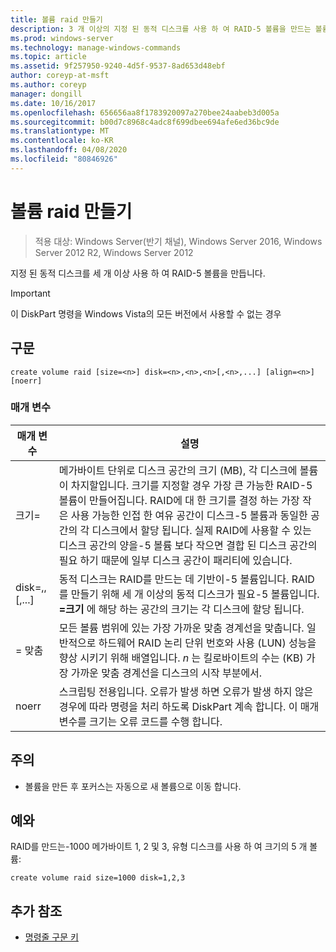 ```yaml
---
title: 볼륨 raid 만들기
description: 3 개 이상의 지정 된 동적 디스크를 사용 하 여 RAID-5 볼륨을 만드는 볼륨 raid 만들기에 대 한 Windows 명령 항목입니다.
ms.prod: windows-server
ms.technology: manage-windows-commands
ms.topic: article
ms.assetid: 9f257950-9240-4d5f-9537-8ad653d48ebf
author: coreyp-at-msft
ms.author: coreyp
manager: dongill
ms.date: 10/16/2017
ms.openlocfilehash: 656656aa8f1783920097a270bee24aabeb3d005a
ms.sourcegitcommit: b00d7c8968c4adc8f699dbee694afe6ed36bc9de
ms.translationtype: MT
ms.contentlocale: ko-KR
ms.lasthandoff: 04/08/2020
ms.locfileid: "80846926"
---
```

# <a name="create-volume-raid"></a>볼륨 raid 만들기

>적용 대상: Windows Server(반기 채널), Windows Server 2016, Windows Server 2012 R2, Windows Server 2012

지정 된 동적 디스크를 세 개 이상 사용 하 여 RAID-5 볼륨을 만듭니다.  

> [!IMPORTANT]  
> 이 DiskPart 명령을 Windows Vista의 모든 버전에서 사용할 수 없는 경우

## <a name="syntax"></a>구문  
  
```  
create volume raid [size=<n>] disk=<n>,<n>,<n>[,<n>,...] [align=<n>] [noerr]  
```  
  
### <a name="parameters"></a>매개 변수  
  
|           매개 변수           |                                                                                                                                                                                                                                              설명                                                                                                                                                                                                                                              |
|-------------------------------|-------------------------------------------------------------------------------------------------------------------------------------------------------------------------------------------------------------------------------------------------------------------------------------------------------------------------------------------------------------------------------------------------------------------------------------------------------------------------------------------------------|
|           크기\=<n>           | 메가바이트 단위로 디스크 공간의 크기 \(MB\), 각 디스크에 볼륨이 차지할입니다. 크기를 지정할 경우 가장 큰 가능한 RAID\-5 볼륨이 만들어집니다. RAID에 대 한 크기를 결정 하는 가장 작은 사용 가능한 인접 한 여유 공간이 디스크\-5 볼륨과 동일한 공간의 각 디스크에서 할당 됩니다. 실제 RAID에 사용할 수 있는 디스크 공간의 양을\-5 볼륨 보다 작으면 결합 된 디스크 공간의 필요 하기 때문에 일부 디스크 공간이 패리티에 있습니다. |
| disk\=<n>,<n>,<n>\[<n>,...\] |                                                                                                                                               동적 디스크는 RAID를 만드는 데 기반이\-5 볼륨입니다. RAID를 만들기 위해 세 개 이상의 동적 디스크가 필요\-5 볼륨입니다. **\=<n>크기** 에 해당 하는 공간의 크기는 각 디스크에 할당 됩니다.                                                                                                                                                |
|          \=<n> 맞춤           |                                                                                                                   모든 볼륨 범위에 있는 가장 가까운 맞춤 경계선을 맞춥니다. 일반적으로 하드웨어 RAID 논리 단위 번호와 사용 \(LUN\) 성능을 향상 시키기 위해 배열입니다. *n* 는 킬로바이트의 수는 \(KB\) 가장 가까운 맞춤 경계선을 디스크의 시작 부분에서.                                                                                                                   |
|             noerr             |                                                                                                                                                 스크립팅 전용입니다. 오류가 발생 하면 오류가 발생 하지 않은 경우에 따라 명령을 처리 하도록 DiskPart 계속 합니다. 이 매개 변수를 크기는 오류 코드를 수행 합니다.                                                                                                                                                  |
  
## <a name="remarks"></a>주의  
  
-   볼륨을 만든 후 포커스는 자동으로 새 볼륨으로 이동 합니다.  
  
## <a name="examples"></a><a name=BKMK_examples></a>예와  
RAID를 만드는\-1000 메가바이트 1, 2 및 3, 유형 디스크를 사용 하 여 크기의 5 개 볼륨:  
  
```  
create volume raid size=1000 disk=1,2,3  
```  
  
## <a name="additional-references"></a>추가 참조  
- [명령줄 구문 키](command-line-syntax-key.md)  
  

  

